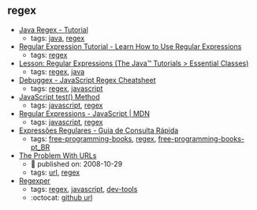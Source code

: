regex 
---
* [Java Regex - Tutorial](http://www.vogella.com/tutorials/JavaRegularExpressions/article.html)
    * tags: [java](../tags/java.md), [regex](../tags/regex.md)
* [Regular Expression Tutorial - Learn How to Use Regular Expressions](http://www.regular-expressions.info/tutorial.html)
    * tags: [regex](../tags/regex.md)
* [Lesson: Regular Expressions (The Java™ Tutorials > Essential Classes)](http://docs.oracle.com/javase/tutorial/essential/regex/index.html)
    * tags: [regex](../tags/regex.md), [java](../tags/java.md)
* [Debuggex - JavaScript Regex Cheatsheet](https://www.debuggex.com/cheatsheet/regex/javascript)
    * tags: [regex](../tags/regex.md), [javascript](../tags/javascript.md)
* [JavaScript test() Method](https://www.w3schools.com/jsref/jsref_regexp_test.asp)
    * tags: [javascript](../tags/javascript.md), [regex](../tags/regex.md)
* [Regular Expressions - JavaScript | MDN](https://developer.mozilla.org/en/docs/Web/JavaScript/Guide/Regular_Expressions)
    * tags: [javascript](../tags/javascript.md), [regex](../tags/regex.md)
* [Expressões Regulares - Guia de Consulta Rápida](http://aurelio.net/regex/guia/)
    * tags: [free-programming-books](../tags/free-programming-books.md), [regex](../tags/regex.md), [free-programming-books-pt_BR](../tags/free-programming-books-pt_BR.md)
* [The Problem With URLs](https://blog.codinghorror.com/the-problem-with-urls/)
    * :calendar: published on: 2008-10-29
    * tags: [url](../tags/url.md), [regex](../tags/regex.md)
* [Regexper](https://regexper.com/)
    * tags: [regex](../tags/regex.md), [javascript](../tags/javascript.md), [dev-tools](../tags/dev-tools.md)
    * :octocat: [github url](https://github.com/javallone/regexper-static)
